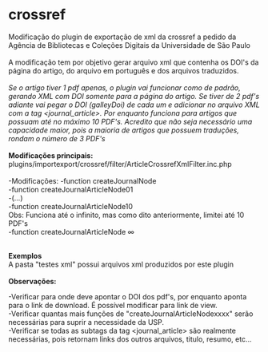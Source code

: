 # crossref


Modificação do plugin de exportação de xml da crossref a pedido da Agência de Bibliotecas e Coleções Digitais da Universidade de São Paulo<br><br>
A modificação tem por objetivo gerar arquivo xml que contenha os DOI's da página do artigo, do arquivo em português e dos arquivos traduzidos.<br> <br>
<i>Se o artigo tiver 1 pdf apenas, o plugin vai funcionar como de padrão, gerando XML com DOI somente para a página do artigo. Se tiver de 2 pdf's adiante vai pegar o DOI (galleyDoi) de cada um e adicionar no arquivo XML com a tag <journal_article>. Por enquanto funciona para artigos que possuam até no máximo 10 PDF's. Acredito que não seja necessário uma capacidade maior, pois a maioria de artigos que possuem traduções, rondam o número de 3 PDF's<br></i>
<br>
<b>Modificações principais:</b><br>
plugins/importexport/crossref/filter/ArticleCrossrefXmlFilter.inc.php<br>
<br>
-Modificações:
-function createJournalNode<br>
-function createJournalArticleNode01<br>
-(...)<br>
-function createJournalArticleNode10<br>
Obs: Funciona até o infinito, mas como dito anteriormente, limitei até 10 PDF's<br>
-function createJournalArticleNode ∞ <br><br>

<b>Exemplos</b><br>
A pasta "testes xml" possui arquivos xml produzidos por este plugin<br><br>
<b>Observações:</b><br>

-Verificar para onde deve apontar o DOI dos pdf's, por enquanto aponta para o link de download. É possível modificar para link de view.<br>
-Verificar quantas mais funções de "createJournalArticleNodexxxx" serão necessárias para suprir a necessidade da USP.<br>
-Verificar se todas as subtags da tag <journal_article> são realmente necessárias, pois retornam links dos outros arquivos, titulo, resumo, etc...<br>

